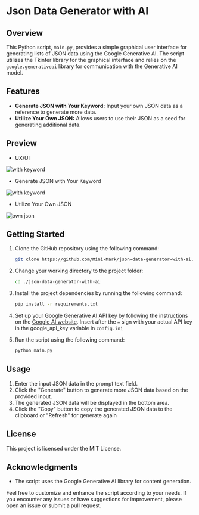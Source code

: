 # Json Data Generator with AI

## Overview

This Python script, `main.py`, provides a simple graphical user interface for generating lists of JSON data using the Google Generative AI. The script utilizes the Tkinter library for the graphical interface and relies on the `google.generativeai` library for communication with the Generative AI model.

## Features
- **Generate JSON with Your Keyword:** Input your own JSON data as a reference to generate more data.
- **Utilize Your Own JSON:** Allows users to use their JSON as a seed for generating additional data.

## Preview
- UX/UI

![with keyword](https://github.com/Mini-Mark/json-data-generator-with-ai/blob/main/preview_images/page.png?raw=true)

- Generate JSON with Your Keyword

![with keyword](https://github.com/Mini-Mark/json-data-generator-with-ai/blob/main/preview_images/keyword.png?raw=true)

- Utilize Your Own JSON

![own json](https://github.com/Mini-Mark/json-data-generator-with-ai/blob/main/preview_images/json.png?raw=true)

## Getting Started
1. Clone the GitHub repository using the following command:

    ```bash
    git clone https://github.com/Mini-Mark/json-data-generator-with-ai.git
    ```
    
2. Change your working directory to the project folder:

    ```bash
    cd ./json-data-generator-with-ai
    ```
    
3. Install the project dependencies by running the following command:
    ```bash
    pip install -r requirements.txt
    ```
    
4. Set up your Google Generative AI API key by following the instructions on the [Google AI website](https://ai.google.dev/tutorials/setup). Insert after the `=` sign with your actual API key in the google_api_key variable in `config.ini`

5. Run the script using the following command:

    ```bash
    python main.py
    ```

## Usage
1. Enter the input JSON data in the prompt text field.
2. Click the "Generate" button to generate more JSON data based on the provided input.
3. The generated JSON data will be displayed in the bottom area.
4. Click the "Copy" button to copy the generated JSON data to the clipboard or "Refresh" for generate again

## License
This project is licensed under the MIT License.

## Acknowledgments
- The script uses the Google Generative AI library for content generation.

Feel free to customize and enhance the script according to your needs. If you encounter any issues or have suggestions for improvement, please open an issue or submit a pull request.
